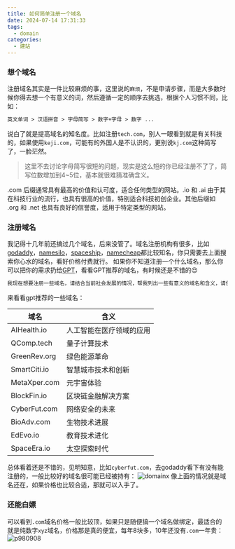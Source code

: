 ```yaml
---
title: 如何简单注册一个域名
date: 2024-07-14 17:31:33
tags:
  - domain
categories:
  - 建站
---
```

### 想个域名
注册域名其实是一件比较麻烦的事，这里说的`麻烦`，不是申请步骤，而是大多数时候你得去想一个有意义的词，然后遵循一定的顺序去挑选，根据个人习惯不同，比如：
```txt
英文单词 > 汉语拼音 > 字母简写 > 数字+字母 > 数字 ...
```
说白了就是提高域名的知名度。比如注册`tech.com`，别人一眼看到就是有关科技的，如果使用`keji.com`，可能有的外国人是不认识的，更别说`kj.com`这种简写了，一脸茫然。

> 这里不去讨论字母简写很短的问题，现实是这么短的你已经注册不了了，简写位数增加到4~5位，基本就很难猜准确含义。

.com 后缀通常具有最高的价值和认可度，适合任何类型的网站。.io 和 .ai 由于其在科技行业的流行，也具有很高的价值，特别适合科技初创企业。其他后缀如 .org 和 .net 也具有良好的信誉度，适用于特定类型的网站。
### 注册域名
我记得十几年前还搞过几个域名，后来没管了。域名注册机构有很多，比如[godaddy](https://www.godaddy.com/)，[namesilo](https://www.namesilo.com/)，[spaceship](https://www.spaceship.com/)，[namecheap](https://www.namecheap.com/)都比较知名，你只需要去上面搜索你心水的域名，看好价格付费就行。
如果你不知道注册一个什么域名，那么你可以把你的需求扔给[GPT](https://chatgpt.com/)，看看GPT推荐的域名，有时候还是不错的😌
```txt
我现在想要注册一些域名，请结合当前社会发展的情况，帮我列出一些有意义的域名和含义，请使用表格将域名和含义列出来。
```
来看看gpt推荐的一些域名：

| 域名          | 含义                 |
| -------------- | -------------------- |
| AIHealth.io    | 人工智能在医疗领域的应用 |
| QComp.tech     | 量子计算技术          |
| GreenRev.org   | 绿色能源革命          |
| SmartCiti.io   | 智慧城市技术和创新    |
| MetaXper.com   | 元宇宙体验            |
| BlockFin.io    | 区块链金融解决方案    |
| CyberFut.com   | 网络安全的未来        |
| BioAdv.com     | 生物技术进展          |
| EdEvo.io       | 教育技术进化          |
| SpaceEra.io    | 太空探索时代          |

总体看着还是不错的，见明知意，比如`cyberfut.com`，去godaddy看下有没有能注册的，一般比较好的域名很可能已经被持有：
![domainx](https://fuos.github.io/picx-images-hosting/20240714/domainx.1759tyufwz.webp)
像上面的情况就是域名还在，如果价格也比较合适，那就可以入手了。
### 还能白嫖
可以看到`.com`域名价格一般比较顶，如果只是随便搞一个域名做绑定，最适合的就是纯数字`xyz`域名，价格那是真的便宜，每年8块多，10年还没有`.com`一年贵：
![p980908](https://fuos.github.io/picx-images-hosting/20240714/p980908.wig0tf7rj.webp)
